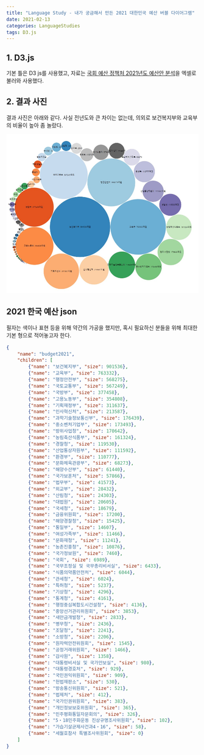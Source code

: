 ```yaml
---
title: "Language Study - 내가 궁금해서 만든 2021 대한민국 예산 버블 다이어그램"
date: 2021-02-13
categories: LanguageStudies
tags: D3.js
---
```



## 1. D3.js

기본 틀은 D3 js를 사용했고, 자료는 [국회 예산 정책처 2021년도 예산안 분석](https://www.nabo.go.kr/Sub/01Report/01_02_Board.jsp?funcSUB=view&bid=19&arg_cid1=0&arg_cid2=0&arg_class_id=0&currentPage=0&pageSize=10&currentPageSUB=0&pageSizeSUB=10&key_typeSUB=&keySUB=&search_start_dateSUB=&search_end_dateSUB=&department=0&department_sub=0&etc_cate1=A&etc_cate2=&sortBy=reg_date&ascOrDesc=desc&search_key1=&etc_1=0&etc_2=1&tag_key=%EC%98%88%EC%82%B0%EB%B6%84%EC%84%9D&arg_id=7370&item_id=7370&etc_1=1&etc_2=1&name2=1)을 엑셀로 불러와 사용했다.


## 2. 결과 사진

결과 사진은 아래와 같다. 사실 전년도와 큰 차이는 없는데, 의외로 보건복지부와 교육부의 비율이 높아 좀 놀랐다.

![](https://github.com/ArkimCity/ArkimCity.github.io/blob/main/assets/images/budget2021_d3.jpg?raw=true)

## 2021 한국 예산 json

필자는 색이나 표현 등을 위해 약간의 가공을 했지만, 혹시 필요하신 분들을 위해 최대한 기본 형으로 적어놓고자 한다.

```json
{
    "name": "budget2021",
    "children": [
        {"name": "보건복지부", "size": 901536},
        {"name": "교육부", "size": 763332},
        {"name": "행정안전부", "size": 568275},
        {"name": "국토교통부", "size": 567249},
        {"name": "국방부", "size": 377458},
        {"name": "고용노동부", "size": 354808},
        {"name": "기획재정부", "size": 311637},
        {"name": "인사혁신처", "size": 213587},
        {"name": "과학기술정보통신부", "size": 176439},
        {"name": "중소벤처기업부", "size": 173493},
        {"name": "방위사업청", "size": 170642},
        {"name": "농림축산식품부", "size": 161324},
        {"name": "경찰청", "size": 119530},
        {"name": "산업통상자원부", "size": 111592},
        {"name": "환경부", "size": 110777},
        {"name": "문화체육관광부", "size": 68273},
        {"name": "해양수산부", "size": 61440},
        {"name": "국가보훈처", "size": 57866},
        {"name": "법무부", "size": 41573},
        {"name": "외교부", "size": 28432},
        {"name": "산림청", "size": 24303},
        {"name": "대법원", "size": 20605},
        {"name": "국세청", "size": 18679},
        {"name": "금융위원회", "size": 17200},
        {"name": "해양경찰청", "size": 15425},
        {"name": "통일부", "size": 14607},
        {"name": "여성가족부", "size": 11466},
        {"name": "문화재청", "size": 11241},
        {"name": "농촌진흥청", "size": 10876},
        {"name": "국가정보원", "size": 7460},
        {"name": "국회", "size": 6989},
        {"name": "국무조정실 및 국무총리비서실", "size": 6433},
        {"name": "식품의약품안전처", "size": 6044},
        {"name": "관세청", "size": 6024},
        {"name": "특허청", "size": 5237},
        {"name": "기상청", "size": 4296},
        {"name": "통계청", "size": 4161},
        {"name": "행정중심복합도시건설청", "size": 4136},
        {"name": "중앙선거관리위원회", "size": 3853},
        {"name": "새만금개발청", "size": 2833},
        {"name": "병무청", "size": 2436},
        {"name": "조달청", "size": 2241},
        {"name": "소방청", "size": 2206},
        {"name": "원자력안전위원회", "size": 1545},
        {"name": "공정거래위원회", "size": 1466},
        {"name": "감사원", "size": 1358},
        {"name": "대통령비서실 및 국가안보실", "size": 980},
        {"name": "대통령경호처", "size": 929},
        {"name": "국민권익위원회", "size": 909},
        {"name": "헌법재판소", "size": 530},
        {"name": "방송통신위원회", "size": 521},
        {"name": "법제처", "size": 412},
        {"name": "국가인권위원회", "size": 383},
        {"name": "개인정보보호위원회", "size": 365},
        {"name": "민주평화통일자문회의", "size": 326},
        {"name": "5・18민주화운동 진상규명조사위원회", "size": 102},
        {"name": "가습기살균제사건과4・16", "size": 58},
        {"name": "세월호참사 특별조사위원회", "size": 0}
    ]
}
```
